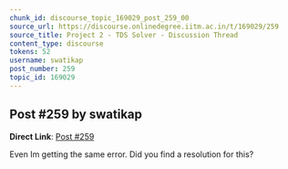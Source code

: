 ```yaml
---
chunk_id: discourse_topic_169029_post_259_00
source_url: https://discourse.onlinedegree.iitm.ac.in/t/169029/259
source_title: Project 2 - TDS Solver - Discussion Thread
content_type: discourse
tokens: 52
username: swatikap
post_number: 259
topic_id: 169029
---
```


## Post #259 by swatikap

**Direct Link**: [Post #259](https://discourse.onlinedegree.iitm.ac.in/t/169029/259)

Even Im getting the same error. Did you find a resolution for this?
